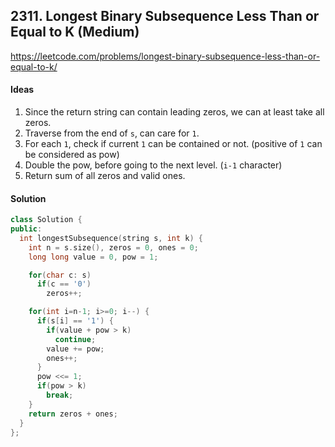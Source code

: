 ## 2311. Longest Binary Subsequence Less Than or Equal to K (Medium)


https://leetcode.com/problems/longest-binary-subsequence-less-than-or-equal-to-k/


#### Ideas
1. Since the return string can contain leading zeros, we can at least take all zeros.
2. Traverse from the end of `s`, can care for `1`.
3. For each `1`, check if current `1` can be contained or not. (positive of `1` can be considered as pow)
4. Double the pow, before going to the next level. (`i-1` character)
5. Return sum of all zeros and valid ones.

#### Solution
```C++
class Solution {
public:
  int longestSubsequence(string s, int k) {
    int n = s.size(), zeros = 0, ones = 0;
    long long value = 0, pow = 1;

    for(char c: s)
      if(c == '0')
        zeros++;

    for(int i=n-1; i>=0; i--) {
      if(s[i] == '1') {
        if(value + pow > k)
          continue;
        value += pow;
        ones++;
      }
      pow <<= 1;
      if(pow > k)
        break;
    }
    return zeros + ones;
  }
};
```